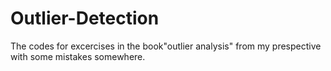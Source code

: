 # Outlier-Detection
The codes for excercises in the book"outlier analysis" from my prespective with some mistakes somewhere.
